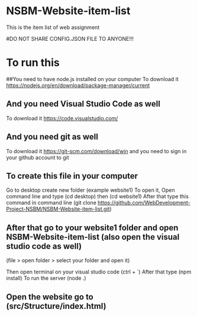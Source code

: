 # NSBM-Website-item-list
This is the item list of web assignment

#DO NOT SHARE CONFIG.JSON FILE TO ANYONE!!!

# To run this
##You need to have node.js installed on your computer
To download it https://nodejs.org/en/download/package-manager/current

## And you need Visual Studio Code as well
To download it https://code.visualstudio.com/

## And you need git as well
To download it https://git-scm.com/download/win
and you need to sign in your github account to git

## To create this file in your computer
Go to desktop create new folder (example website1)
To open it, Open command line and type (cd desktop) then (cd website1)
After that type this command in command line (git clone https://github.com/WebDevelopment-Project-NSBM/NSBM-Website-item-list.git)

## After that go to your website1 folder and open NSBM-Website-item-list (also open the visual studio code as well)
(file > open folder > select your folder and open it)

Then open terminal on your visual studio code (ctrl + `)
After that type (npm install)
To run the server (node .)

## Open the website go to (src/Structure/index.html)

